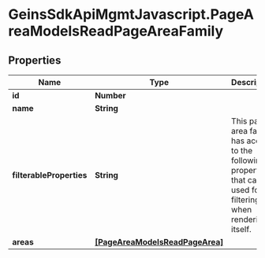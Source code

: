 # GeinsSdkApiMgmtJavascript.PageAreaModelsReadPageAreaFamily

## Properties

Name | Type | Description | Notes
------------ | ------------- | ------------- | -------------
**id** | **Number** |  | [optional] 
**name** | **String** |  | [optional] 
**filterableProperties** | **String** | This page area family has access to the following properties that can be used for filtering, when rendering itself. | [optional] 
**areas** | [**[PageAreaModelsReadPageArea]**](PageAreaModelsReadPageArea.md) |  | [optional] 


